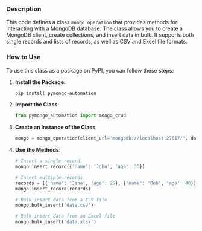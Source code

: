 ### Description

This code defines a class `mongo_operation` that provides methods for interacting with a MongoDB database. The class allows you to create a MongoDB client, create collections, and insert data in bulk. It supports both single records and lists of records, as well as CSV and Excel file formats.

### How to Use

To use this class as a package on PyPI, you can follow these steps:

1. **Install the Package**:
   ```bash
   pip install pymongo-automation
   ```

2. **Import the Class**:
   ```python
   from pymongo_automation import mongo_crud
   ```

3. **Create an Instance of the Class**: 
   ```python
   mongo = mongo_operation(client_url='mongodb://localhost:27017/', database_name='mydatabase', collection_name='mycollection')
   ```

4. **Use the Methods**:
   ```python
   # Insert a single record
   mongo.insert_record({'name': 'John', 'age': 30})

   # Insert multiple records
   records = [{'name': 'Jane', 'age': 25}, {'name': 'Bob', 'age': 40}]
   mongo.insert_record(records)

   # Bulk insert data from a CSV file
   mongo.bulk_insert('data.csv')

   # Bulk insert data from an Excel file
   mongo.bulk_insert('data.xlsx')
   ```
